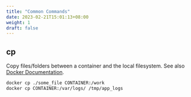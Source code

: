 ```yaml
---
title: "Common Commands"
date: 2023-02-21T15:01:13+08:00
weight: 1
draft: false
---
```


## cp

Copy files/folders between a container and the local filesystem. See also [Docker Documentation](https://docs.docker.com/engine/reference/commandline/cp/).

``` bash
docker cp ./some_file CONTAINER:/work
docker cp CONTAINER:/var/logs/ /tmp/app_logs
```
